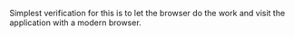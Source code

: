 Simplest verification for this is to let the browser do the work and visit the application with a modern browser.
